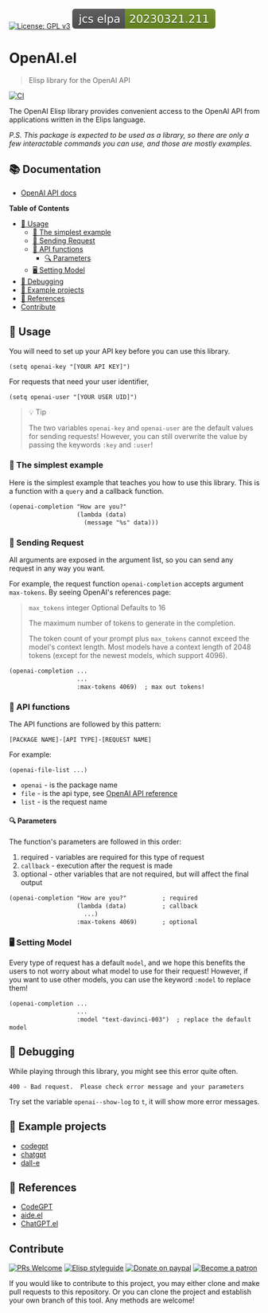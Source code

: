 [![License: GPL v3](https://img.shields.io/badge/License-GPL%20v3-blue.svg)](https://www.gnu.org/licenses/gpl-3.0)
[![JCS-ELPA](https://raw.githubusercontent.com/jcs-emacs/badges/master/elpa/v/openai.svg)](https://jcs-emacs.github.io/jcs-elpa/#/openai)

# OpenAI.el
> Elisp library for the OpenAI API

[![CI](https://github.com/emacs-openai/openai/actions/workflows/test.yml/badge.svg)](https://github.com/emacs-openai/openai/actions/workflows/test.yml)

The OpenAI Elisp library provides convenient access to the OpenAI API from
applications written in the Elips language. 

*P.S. This package is expected to be used as a library, so there are only a few
interactable commands you can use, and those are mostly examples.*

## 📚 Documentation

- [OpenAI API docs](https://beta.openai.com/docs/introduction)

<!-- markdown-toc start - Don't edit this section. Run M-x markdown-toc-refresh-toc -->
**Table of Contents**

- [🔨 Usage](#🔨-usage)
  - [🔰 The simplest example](#🔰-the-simplest-example)
  - [📨 Sending Request](#📨-sending-request)
  - [📢 API functions](#📢-api-functions)
    - [🔍 Parameters](#🔍-parameters)
  - [🖥 Setting Model](#🖥-setting-model)
- [🛑 Debugging](#🛑-debugging)
- [📂 Example projects](#📂-example-projects)
- [🔗 References](#🔗-references)
- [Contribute](#contribute)

<!-- markdown-toc end -->

## 🔨 Usage

You will need to set up your API key before you can use this library.

```elisp
(setq openai-key "[YOUR API KEY]")
```

For requests that need your user identifier,

```elisp
(setq openai-user "[YOUR USER UID]")
```

> 💡 Tip
>
> The two variables `openai-key` and `openai-user` are the default values for
> sending requests! However, you can still overwrite the value by passing the
> keywords `:key` and `:user`!

### 🔰 The simplest example

Here is the simplest example that teaches you how to use this library. This is 
a function with a `query` and a callback function.

```elisp
(openai-completion "How are you?"
                   (lambda (data)
                     (message "%s" data)))
```

### 📨 Sending Request

All arguments are exposed in the argument list, so you can send any request in
any way you want.

For example, the request function `openai-completion` accepts argument
`max-tokens`. By seeing OpenAI's references page:

> `max_tokens`  integer  Optional  Defaults to 16
>
> The maximum number of tokens to generate in the completion.
>
> The token count of your prompt plus `max_tokens` cannot exceed the model's
> context length. Most models have a context length of 2048 tokens (except for
> the newest models, which support 4096).

```elisp
(openai-completion ...
                   ...
                   :max-tokens 4069)  ; max out tokens!
```

### 📢 API functions

The API functions are followed by this pattern:

```
[PACKAGE NAME]-[API TYPE]-[REQUEST NAME]
```

For example:

```elisp
(openai-file-list ...)
```

- `openai` - is the package name
- `file` - is the api type, see [OpenAI API reference](https://platform.openai.com/docs/api-reference/introduction)
- `list` - is the request name

#### 🔍 Parameters

The function's parameters are followed in this order:

1. required - variables are required for this type of request
2. `callback` - execution after the request is made
3. optional - other variables that are not required, but will affect the final output

```elisp
(openai-completion "How are you?"          ; required
                   (lambda (data)          ; callback
                     ...)
                   :max-tokens 4069)       ; optional
```

### 🖥 Setting Model

Every type of request has a default `model`, and we hope this benefits the users
to not worry about what model to use for their request! However, if you want to
use other models, you can use the keyword `:model` to replace them!

```elisp
(openai-completion ...
                   ... 
                   :model "text-davinci-003")  ; replace the default model
```

## 🛑 Debugging

While playing through this library, you might see this error quite often.

```
400 - Bad request.  Please check error message and your parameters
```

Try set the variable `openai--show-log` to `t`, it will show more error messages.

## 📂 Example projects

- [codegpt](https://github.com/emacs-openai/codegpt)
- [chatgpt](https://github.com/emacs-openai/chatgpt)
- [dall-e](https://github.com/emacs-openai/dall-e)

## 🔗 References

- [CodeGPT](https://marketplace.visualstudio.com/items?itemName=timkmecl.codegpt3)
- [aide.el](https://github.com/junjizhi/aide.el)
- [ChatGPT.el](https://github.com/joshcho/ChatGPT.el)

## Contribute

[![PRs Welcome](https://img.shields.io/badge/PRs-welcome-brightgreen.svg)](http://makeapullrequest.com)
[![Elisp styleguide](https://img.shields.io/badge/elisp-style%20guide-purple)](https://github.com/bbatsov/emacs-lisp-style-guide)
[![Donate on paypal](https://img.shields.io/badge/paypal-donate-1?logo=paypal&color=blue)](https://www.paypal.me/jcs090218)
[![Become a patron](https://img.shields.io/badge/patreon-become%20a%20patron-orange.svg?logo=patreon)](https://www.patreon.com/jcs090218)

If you would like to contribute to this project, you may either
clone and make pull requests to this repository. Or you can
clone the project and establish your own branch of this tool.
Any methods are welcome!

